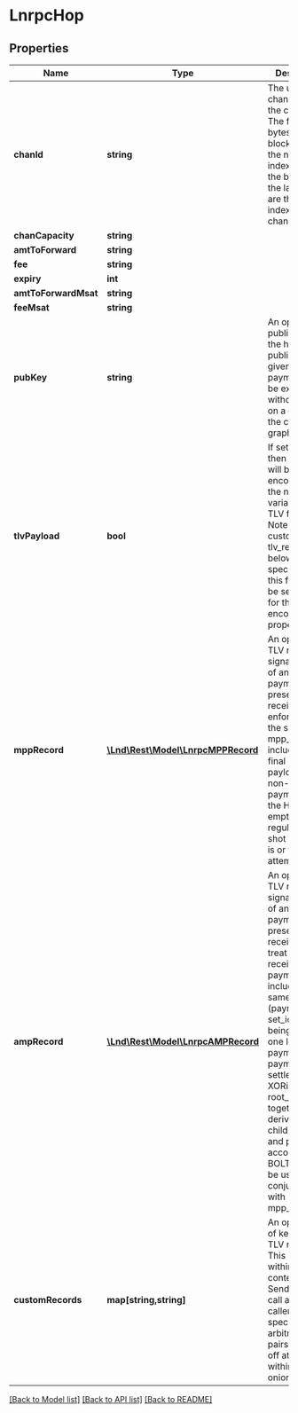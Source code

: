 # LnrpcHop

## Properties
Name | Type | Description | Notes
------------ | ------------- | ------------- | -------------
**chanId** | **string** | The unique channel ID for the channel. The first 3 bytes are the block height, the next 3 the index within the block, and the last 2 bytes are the output index for the channel. | [optional] 
**chanCapacity** | **string** |  | [optional] 
**amtToForward** | **string** |  | [optional] 
**fee** | **string** |  | [optional] 
**expiry** | **int** |  | [optional] 
**amtToForwardMsat** | **string** |  | [optional] 
**feeMsat** | **string** |  | [optional] 
**pubKey** | **string** | An optional public key of the hop. If the public key is given, the payment can be executed without relying on a copy of the channel graph. | [optional] 
**tlvPayload** | **bool** | If set to true, then this hop will be encoded using the new variable length TLV format. Note that if any custom tlv_records below are specified, then this field MUST be set to true for them to be encoded properly. | [optional] 
**mppRecord** | [**\Lnd\Rest\Model\LnrpcMPPRecord**](LnrpcMPPRecord.md) | An optional TLV record that signals the use of an MPP payment. If present, the receiver will enforce that the same mpp_record is included in the final hop payload of all non-zero payments in the HTLC set. If empty, a regular single-shot payment is or was attempted. | [optional] 
**ampRecord** | [**\Lnd\Rest\Model\LnrpcAMPRecord**](LnrpcAMPRecord.md) | An optional TLV record that signals the use of an AMP payment. If present, the receiver will treat all received payments including the same (payment_addr, set_id) pair  as being part of one logical payment. The payment will be settled by XORing the root_share&#39;s together and deriving the child hashes and preimages according to BOLT XX. Must be used in conjunction with mpp_record. | [optional] 
**customRecords** | **map[string,string]** | An optional set of key-value TLV records. This is useful within the context of the SendToRoute call as it allows callers to specify arbitrary K-V pairs to drop off at each hop within the onion. | [optional] 

[[Back to Model list]](../README.md#documentation-for-models) [[Back to API list]](../README.md#documentation-for-api-endpoints) [[Back to README]](../README.md)


